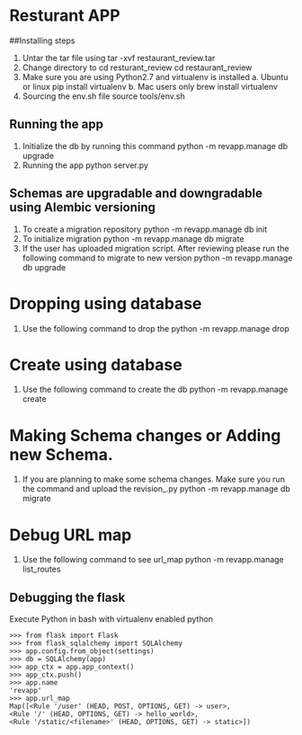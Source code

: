 # Resturant APP

##Installing steps
1. Untar the tar file using
    tar -xvf restaurant_review.tar
2. Change directory to cd resturant_review
    cd restaurant_review
3. Make sure you are using Python2.7 and virtualenv is installed
    a. Ubuntu or linux
        pip install virtualenv
    b. Mac users only
        brew install virtualenv
4. Sourcing the env.sh file
    source tools/env.sh

## Running the app
1. Initialize the db by running this command
    python -m revapp.manage db upgrade
2. Running the app
    python server.py

## Schemas are upgradable and downgradable using Alembic versioning
1. To create a migration repository
    python -m revapp.manage db init
2. To initialize migration
    python -m revapp.manage db migrate
3. If the user has uploaded migration script. After reviewing please run the following
    command to migrate to new version
    python -m revapp.manage db upgrade

# Dropping using database
1. Use the following command to drop the
    python -m revapp.manage drop

# Create using database
1. Use the following command to create the db
    python -m revapp.manage create

# Making Schema changes or Adding new Schema.
1. If you are planning to make some schema changes. Make sure you run the command and upload
    the revision_.py
    python -m revapp.manage db migrate

# Debug URL map
1. Use the following command to see url_map
    python -m revapp.manage list_routes

## Debugging the flask
Execute Python in bash with virtualenv enabled
python
```
>>> from flask import Flask
>>> from flask_sqlalchemy import SQLAlchemy
>>> app.config.from_object(settings)
>>> db = SQLAlchemy(app)
>>> app_ctx = app.app_context()
>>> app_ctx.push()
>>> app.name
'revapp'
>>> app.url_map
Map([<Rule '/user' (HEAD, POST, OPTIONS, GET) -> user>,
<Rule '/' (HEAD, OPTIONS, GET) -> hello_world>,
<Rule '/static/<filename>' (HEAD, OPTIONS, GET) -> static>])
```
